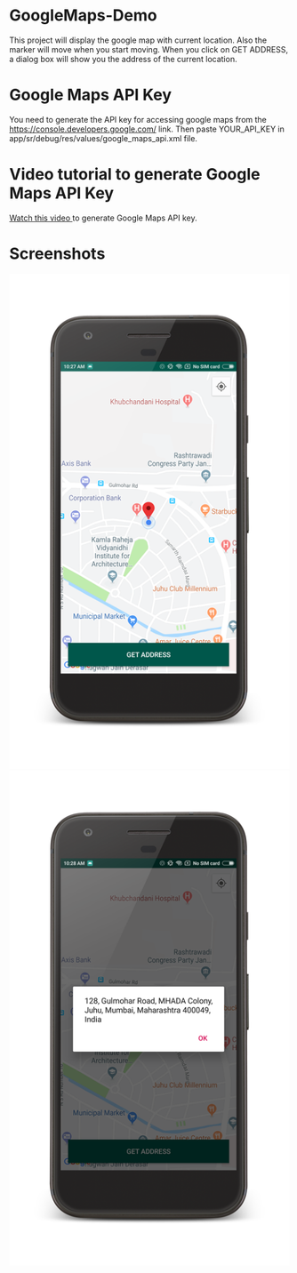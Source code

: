 # GoogleMaps-Demo
This project will display the google map with current location. Also the marker will move when you start moving.
When you click on GET ADDRESS, a dialog box will show you the address of the current location.

# Google Maps API Key
You need to generate the API key for accessing google maps from the https://console.developers.google.com/ link.
Then paste YOUR_API_KEY in app/sr/debug/res/values/google_maps_api.xml file.

# Video tutorial to generate Google Maps API Key
<a href="https://www.youtube.com/watch?v=jMhIWSgyDxc" target="API"> Watch this video </a>to generate Google Maps API key.

# Screenshots
<img src="/Screen1.png"/>
<img src="/Screen2.png"/>
